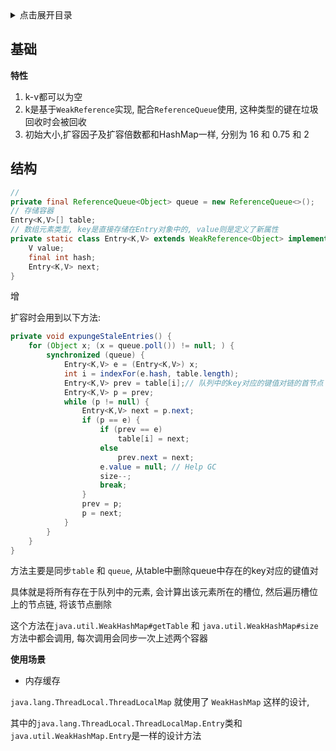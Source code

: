 <details>
<summary>点击展开目录</summary>
<!-- TOC -->

- [基础](#基础)
- [结构](#结构)

<!-- /TOC -->
</details>


## 基础

**特性**

1. k-v都可以为空
2. k是基于`WeakReference`实现, 配合`ReferenceQueue`使用, 这种类型的键在垃圾回收时会被回收
3. 初始大小,扩容因子及扩容倍数都和HashMap一样, 分别为 16 和 0.75 和 2

## 结构

```Java
// 
private final ReferenceQueue<Object> queue = new ReferenceQueue<>();
// 存储容器
Entry<K,V>[] table;
// 数组元素类型, key是直接存储在Entry对象中的, value则是定义了新属性
private static class Entry<K,V> extends WeakReference<Object> implements Map.Entry<K,V> {
    V value;
    final int hash;
    Entry<K,V> next;
}
```

增


扩容时会用到以下方法:

```Java
private void expungeStaleEntries() {
    for (Object x; (x = queue.poll()) != null; ) {
        synchronized (queue) {
            Entry<K,V> e = (Entry<K,V>) x;
            int i = indexFor(e.hash, table.length);
            Entry<K,V> prev = table[i];// 队列中的key对应的键值对链的首节点
            Entry<K,V> p = prev;
            while (p != null) {
                Entry<K,V> next = p.next;
                if (p == e) {
                    if (prev == e)
                        table[i] = next;
                    else
                        prev.next = next;
                    e.value = null; // Help GC
                    size--;
                    break;
                }
                prev = p;
                p = next;
            }
        }
    }
}
```

方法主要是同步`table` 和 `queue`, 从table中删除queue中存在的key对应的键值对

具体就是将所有存在于队列中的元素, 会计算出该元素所在的槽位, 然后遍历槽位上的节点链, 将该节点删除

这个方法在`java.util.WeakHashMap#getTable` 和 `java.util.WeakHashMap#size` 方法中都会调用, 每次调用会同步一次上述两个容器

**使用场景**

* 内存缓存

`java.lang.ThreadLocal.ThreadLocalMap` 就使用了 `WeakHashMap` 这样的设计,

其中的`java.lang.ThreadLocal.ThreadLocalMap.Entry`类和`java.util.WeakHashMap.Entry`是一样的设计方法
